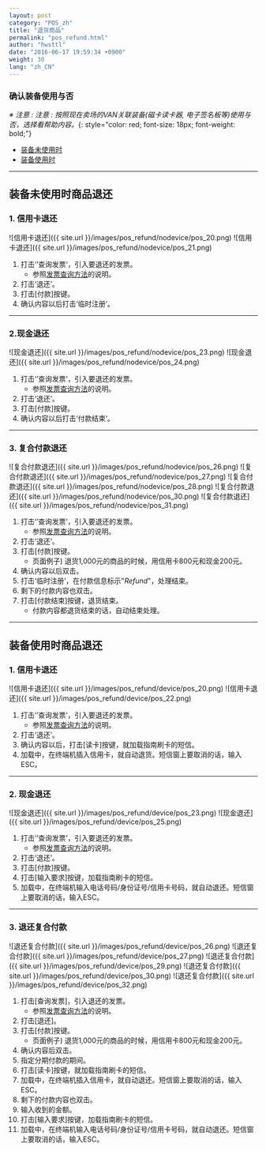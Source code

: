 ```yaml
---
layout: post
category: "POS_zh"
title: "退货商品"
permalink: "pos_refund.html"
author: "hwsttl"
date: "2016-06-17 19:59:34 +0900"
weight: 30
lang: "zh_CN"
---
```


### <i class="fa fa-gear" markdown="1"></i> 确认装备使用与否
*※ 注意 : 注意 : 按照现在卖场的VAN关联装备(磁卡读卡器, 电子签名板等)使用与否，选择看帮助内容。*{: style="color: red; font-size: 18px; font-weight: bold;"}

* [装备未使用时](#not_use_devices)
* [装备使用时](#use_devices)

------------------------

## <a name="not_use_devices"></a><i class="fa fa-undo" markdown="1"></i> 装备未使用时商品退还

### <i class="fa fa-credit-card" markdown="1"></i> 1. 信用卡退还
![信用卡退还]({{ site.url }}/images/pos_refund/nodevice/pos_20.png)
![信用卡退还]({{ site.url }}/images/pos_refund/nodevice/pos_21.png)

1. 打击‘’查询发票‘，引入要退还的发票。
    * 参照[发票查询方法](/pos_receipt.html)的说明。
2. 打击‘退还’。
3. 打击[付款]按键。
4. 确认内容以后打击‘临时注册‘。

------------------------

### <i class="fa fa-money" markdown="1"></i> 2.现金退还
![现金退还]({{ site.url }}/images/pos_refund/nodevice/pos_23.png)
![现金退还]({{ site.url }}/images/pos_refund/nodevice/pos_24.png)

1. 打击‘’查询发票‘，引入要退还的发票。
    * 参照[发票查询方法](/pos_receipt.html)的说明。
2. 打击‘退还’。
3. 打击[付款]按键。
4. 确认内容以后打击‘付款结束‘。

------------------------

### <i class="fa fa-plus-square" markdown="1"></i> 3. 复合付款退还
![复合付款退还]({{ site.url }}/images/pos_refund/nodevice/pos_26.png)
![复合付款退还]({{ site.url }}/images/pos_refund/nodevice/pos_27.png)
![复合付款退还]({{ site.url }}/images/pos_refund/nodevice/pos_28.png)
![复合付款退还]({{ site.url }}/images/pos_refund/nodevice/pos_30.png)
![复合付款退还]({{ site.url }}/images/pos_refund/nodevice/pos_31.png)

1. 打击‘’查询发票‘，引入要退还的发票。
    * 参照[发票查询方法](/pos_receipt.html)的说明。
2. 打击‘退还’。
3. 打击[付款]按键。
    * 页面例子) 退货1,000元的商品的时候，用信用卡800元和现金200元。
4. 确认内容以后双击。
5. 打击‘临时注册’，在付款信息标示"*Refund*"，处理结束。
6. 剩下的付款内容也双击。
7. 打击[付款结束]按键，退货结束。
    * 付款内容都退货结束的话，自动结束处理。

------------------------

## <a name="use_devices"></a><i class="fa fa-undo" markdown="1"></i> 装备使用时商品退还

### <i class="fa fa-credit-card" markdown="1"></i> 1. 信用卡退还
![信用卡退还]({{ site.url }}/images/pos_refund/device/pos_20.png)
![信用卡退还]({{ site.url }}/images/pos_refund/device/pos_22.png)

1. 打击‘’查询发票‘，引入要退还的发票。
    * 参照[发票查询方法](/pos_receipt.html)的说明。
2. 打击‘退还’。
3. 确认内容以后，打击[读卡]按键，就加载指南刷卡的短信。
4. 加载中，在终端机插入信用卡，就自动退货。短信窗上要取消的话，输入ESC。

------------------------

### <i class="fa fa-money" markdown="1"></i> 2. 现金退还
![现金退还]({{ site.url }}/images/pos_refund/device/pos_23.png)
![现金退还]({{ site.url }}/images/pos_refund/device/pos_25.png)

1. 打击‘’查询发票‘，引入要退还的发票。
    * 参照[发票查询方法](/pos_receipt.html)的说明。
2. 打击‘退还’。
3. 打击[付款]按键。
4. 打击[输入要求]按键，加载指南刷卡的短信。
5. 加载中，在终端机输入电话号码/身份证号/信用卡号码，就自动退还。短信窗上要取消的话，输入ESC。

------------------------

### <i class="fa fa-plus-square" markdown="1"></i> 3. 退还复合付款
![退还复合付款]({{ site.url }}/images/pos_refund/device/pos_26.png)
![退还复合付款]({{ site.url }}/images/pos_refund/device/pos_27.png)
![退还复合付款]({{ site.url }}/images/pos_refund/device/pos_29.png)
![退还复合付款]({{ site.url }}/images/pos_refund/device/pos_30.png)
![退还复合付款]({{ site.url }}/images/pos_refund/device/pos_32.png)

1. 打击[查询发票]，引入退还的发票。
    * 参照[发票查询方法](/pos_receipt.html)的说明。
2. 打击[退还]。
3. 打击[付款]按键。
    * 页面例子) 退货1,000元的商品的时候，用信用卡800元和现金200元。
4. 确认内容后双击。
5. 指定分期付款的期间。
6. 打击[读卡]按键，就加载指南刷卡的短信。
7. 加载中，在终端机插入信用卡，就自动退还。短信窗上要取消的话，输入ESC。
8. 剩下的付款内容也双击。
9. 输入收到的金额。
10. 打击[输入要求]按键，加载指南刷卡的短信。
11. 加载中，在终端机输入电话号码/身份证号/信用卡号码，就自动退还。短信窗上要取消的话，输入ESC。
